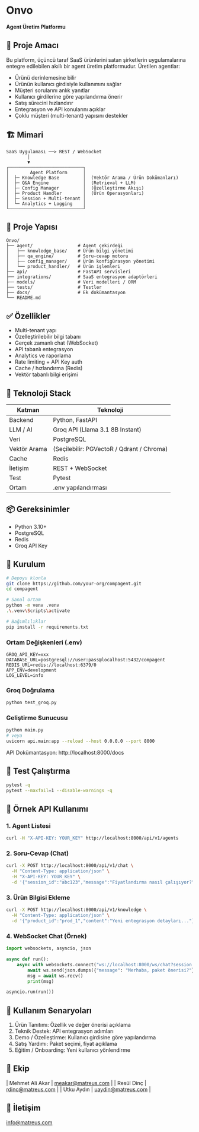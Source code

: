 # Onvo
**Agent Üretim Platformu**

## 🎯 Proje Amacı
Bu platform, üçüncü taraf SaaS ürünlerini satan şirketlerin uygulamalarına entegre edilebilen akıllı bir agent üretim platformudur. Üretilen agentlar:
- Ürünü derinlemesine bilir
- Ürünün kullanıcı girdisiyle kullanımını sağlar
- Müşteri sorularını anlık yanıtlar
- Kullanıcı girdilerine göre yapılandırma önerir
- Satış sürecini hızlandırır
- Entegrasyon ve API konularını açıklar
- Çoklu müşteri (multi-tenant) yapısını destekler

## 🏗️ Mimari
```
SaaS Uygulaması ──> REST / WebSocket
        │
        ▼
┌────────────────────────────┐
│        Agent Platform      │
│  ├─ Knowledge Base         │  (Vektör Arama / Ürün Dokümanları)
│  ├─ Q&A Engine             │  (Retrieval + LLM)
│  ├─ Config Manager         │  (Özelleştirme Akışı)
│  ├─ Product Handler        │  (Ürün Operasyonları)
│  ├─ Session + Multi-tenant │
│  └─ Analytics + Logging    │
└────────────────────────────┘
```

## 📁 Proje Yapısı
```
Onvo/
├── agent/                 # Agent çekirdeği
│   ├── knowledge_base/    # Ürün bilgi yönetimi
│   ├── qa_engine/         # Soru-cevap motoru
│   ├── config_manager/    # Ürün konfigürasyon yönetimi
│   └── product_handler/   # Ürün işlemleri
├── api/                   # FastAPI servisleri
├── integrations/          # SaaS entegrasyon adaptörleri
├── models/                # Veri modelleri / ORM
├── tests/                 # Testler
├── docs/                  # Ek dokümantasyon
└── README.md
```

## ✅ Özellikler
- Multi-tenant yapı
- Özelleştirilebilir bilgi tabanı
- Gerçek zamanlı chat (WebSocket)
- API tabanlı entegrasyon
- Analytics ve raporlama
- Rate limiting + API Key auth
- Cache / hızlandırma (Redis)
- Vektör tabanlı bilgi erişimi

## 🔧 Teknoloji Stack
| Katman        | Teknoloji |
|---------------|-----------|
| Backend       | Python, FastAPI |
| LLM / AI      | Groq API (Llama 3.1 8B Instant) |
| Veri          | PostgreSQL |
| Vektör Arama  | (Seçilebilir: PGVectoR / Qdrant / Chroma) |
| Cache         | Redis |
| İletişim      | REST + WebSocket |
| Test          | Pytest |
| Ortam         | .env yapılandırması |

## 📦 Gereksinimler
- Python 3.10+
- PostgreSQL
- Redis
- Groq API Key

## 🚀 Kurulum
```bash
# Depoyu klonla
git clone https://github.com/your-org/compagent.git
cd compagent

# Sanal ortam
python -m venv .venv
.\.venv\Scripts\activate

# Bağımlılıklar
pip install -r requirements.txt
```

### Ortam Değişkenleri (.env)
```
GROQ_API_KEY=xxx
DATABASE_URL=postgresql://user:pass@localhost:5432/compagent
REDIS_URL=redis://localhost:6379/0
APP_ENV=development
LOG_LEVEL=info
```

### Groq Doğrulama
```bash
python test_groq.py
```

### Geliştirme Sunucusu
```bash
python main.py
# veya
uvicorn api.main:app --reload --host 0.0.0.0 --port 8000
```
API Dokümantasyon: http://localhost:8000/docs

## 🧪 Test Çalıştırma
```bash
pytest -q
pytest --maxfail=1 --disable-warnings -q
```

## 🔌 Örnek API Kullanımı

### 1. Agent Listesi
```bash
curl -H "X-API-KEY: YOUR_KEY" http://localhost:8000/api/v1/agents
```

### 2. Soru-Cevap (Chat)
```bash
curl -X POST http://localhost:8000/api/v1/chat \
  -H "Content-Type: application/json" \
  -H "X-API-KEY: YOUR_KEY" \
  -d '{"session_id":"abc123","message":"Fiyatlandırma nasıl çalışıyor?"}'
```

### 3. Ürün Bilgisi Ekleme
```bash
curl -X POST http://localhost:8000/api/v1/knowledge \
  -H "Content-Type: application/json" \
  -d '{"product_id":"prod_1","content":"Yeni entegrasyon detayları..."}'
```

### 4. WebSocket Chat (Örnek)
```python
import websockets, asyncio, json

async def run():
    async with websockets.connect("ws://localhost:8000/ws/chat?session_id=abc123") as ws:
        await ws.send(json.dumps({"message": "Merhaba, paket önerisi?"}))
        msg = await ws.recv()
        print(msg)

asyncio.run(run())
```

## 🧩 Kullanım Senaryoları
1. Ürün Tanıtımı: Özellik ve değer önerisi açıklama
2. Teknik Destek: API entegrasyon adımları
3. Demo / Özelleştirme: Kullanıcı girdisine göre yapılandırma
4. Satış Yardımı: Paket seçimi, fiyat açıklama
5. Eğitim / Onboarding: Yeni kullanıcı yönlendirme


## 👥 Ekip
| Mehmet Ali Akar | meakar@matreus.com |
| Resül Dinç | rdinc@matreus.com |
| Utku Aydın | uaydin@matreus.com |


## 📧 İletişim
info@matreus.com

